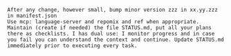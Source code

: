     After any change, however small, bump minor version zzz in xx.yy.zzz in manifest.json
    Use mcp: language-server and repomix and ref when appropriate.
    Maintain (create if needed) the file STATUS.md, put all your plans there as checklists. I has dual use: I monitor progress and in case you fail you can understand the context and continue. Update STATUS.md immediately prior to executing every task.

